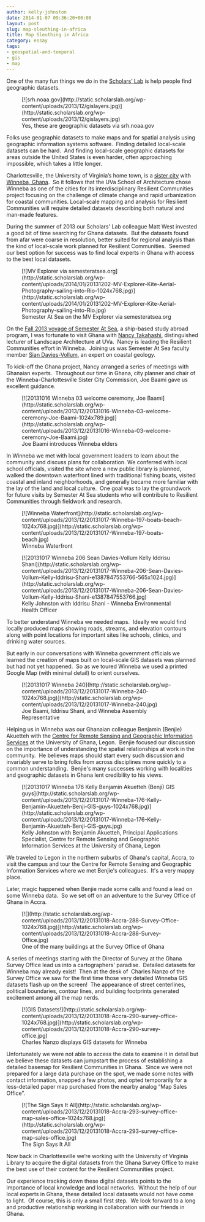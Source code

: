 ```yaml
---
author: kelly-johnston
date: 2014-01-07 09:36:20+00:00
layout: post
slug: map-sleuthing-in-africa
title: Map Sleuthing in Africa
category: essay
tags:
- geospatial-and-temporal
- gis
- map
---
```


One of the many fun things we do in the [Scholars’ Lab](http://guides.lib.virginia.edu/gis) is help people find geographic datasets.

<figure>
  [![srh.noaa.gov](http://static.scholarslab.org/wp-content/uploads/2013/12/gislayers.jpg)](http://static.scholarslab.org/wp-content/uploads/2013/12/gislayers.jpg)
  <figcaption>
 Yes, these are geographic datasets via srh.noaa.gov
</figcaption>

</figure>

Folks use geographic datasets to make maps and for spatial analysis using geographic information systems software.  Finding detailed local-scale datasets can be hard.  And finding local-scale geographic datasets for areas outside the United States is even harder, often approaching impossible, which takes a little longer.

Charlottesville, the University of Virginia’s home town, is a [sister city](http://www.charlottesville.org/index.aspx?page=2985) with [Winneba, Ghana](http://goo.gl/maps/mNTPQ).  So it follows that the UVa School of Architecture chose Winneba as one of the cities for its interdisciplinary Resilient Communities project focusing on the challenge of climate change and rapid urbanization for coastal communities. Local-scale mapping and analysis for Resilient Communities will require detailed datasets describing both natural and man-made features.

During the summer of 2013 our Scholars' Lab colleague Matt West invested a good bit of time searching for Ghana datasets.  But the datasets found from afar were coarse in resolution, better suited for regional analysis than the kind of local-scale work planned for Resilient Communities.  Seemed our best option for success was to find local experts in Ghana with access to the best local datasets.

<figure>
  [![MV Explorer via semesteratsea.org](http://static.scholarslab.org/wp-content/uploads/2014/01/20131202-MV-Explorer-Kite-Aerial-Photography-sailing-into-Rio-1024x768.jpg)](http://static.scholarslab.org/wp-content/uploads/2014/01/20131202-MV-Explorer-Kite-Aerial-Photography-sailing-into-Rio.jpg)
  <figcaption>
 Semester At Sea on the MV Explorer via semesteratsea.org
</figcaption>

</figure>

On the [Fall 2013 voyage of Semester At Sea](http://www.semesteratsea.org/voyages/fall-2013/), a ship-based study abroad program, I was fortunate to visit Ghana with [Nancy Takahashi](http://www.arch.virginia.edu/people/directory/nancy-takahashi), distinguished lecturer of Landscape Architecture at UVa.  Nancy is leading the Resilient Communities effort in Winneba.  Joining us was Semester At Sea faculty member [Sian Davies-Vollum](http://www.semesteratsea.org/faculty-and-staff/sian-davies-vollum/), an expert on coastal geology.

To kick-off the Ghana project, Nancy arranged a series of meetings with Ghanaian experts.  Throughout our time in Ghana, city planner and chair of the Winneba-Charlottesville Sister City Commission, Joe Baami gave us excellent guidance.

<figure>
  [![20131016 Winneba 03 welcome ceremony, Joe Baami](http://static.scholarslab.org/wp-content/uploads/2013/12/20131016-Winneba-03-welcome-ceremony-Joe-Baami-1024x789.jpg)](http://static.scholarslab.org/wp-content/uploads/2013/12/20131016-Winneba-03-welcome-ceremony-Joe-Baami.jpg)
  <figcaption>
 Joe Baami introduces Winneba elders
</figcaption>

</figure>

In Winneba we met with local government leaders to learn about the community and discuss plans for collaboration. We conferred with local school officials, visited the site where a new public library is planned, walked the downtown waterfront lined with traditional fishing boats, visited coastal and inland neighborhoods, and generally became more familiar with the lay of the land and local culture.  One goal was to lay the groundwork for future visits by Semester At Sea students who will contribute to Resilient Communities through fieldwork and research.

<figure>
  [![Winneba Waterfront](http://static.scholarslab.org/wp-content/uploads/2013/12/20131017-Winneba-197-boats-beach-1024x768.jpg)](http://static.scholarslab.org/wp-content/uploads/2013/12/20131017-Winneba-197-boats-beach.jpg)
  <figcaption>
 Winneba Waterfront
</figcaption>

</figure>

<figure>
  [![20131017 Winneba 206 Sean Davies-Vollum Kelly Iddrisu Shani](http://static.scholarslab.org/wp-content/uploads/2013/12/20131017-Winneba-206-Sean-Davies-Vollum-Kelly-Iddrisu-Shani-e1387847553766-565x1024.jpg)](http://static.scholarslab.org/wp-content/uploads/2013/12/20131017-Winneba-206-Sean-Davies-Vollum-Kelly-Iddrisu-Shani-e1387847553766.jpg)
  <figcaption>
 Kelly Johnston with Iddrisu Shani - Winneba Environmental Health Officer
</figcaption>

</figure>

To better understand Winneba we needed maps.  Ideally we would find locally produced maps showing roads, streams, and elevation contours along with point locations for important sites like schools, clinics, and drinking water sources.

But early in our conversations with Winneba government officials we learned the creation of maps built on local-scale GIS datasets was planned but had not yet happened.  So as we toured Winneba we used a printed Google Map (with minimal detail) to orient ourselves.

<figure>
  [![20131017 Winneba 240](http://static.scholarslab.org/wp-content/uploads/2013/12/20131017-Winneba-240-1024x768.jpg)](http://static.scholarslab.org/wp-content/uploads/2013/12/20131017-Winneba-240.jpg)
  <figcaption>
 Joe Baami, Iddrisu Shani, and Winneba Assembly Representative
</figcaption>

</figure>

Helping us in Winneba was our Ghanaian colleague Benjamin (Benjie) Akuetteh with the [Centre for Remote Sensing and Geographic Information Services](http://cersgis.org/home.html) at the University of Ghana, Legon.  Benjie focused our discussion on the importance of understanding the spatial relationships at work in the community.  He believes maps should start every such discussion and invariably serve to bring folks from across disciplines more quickly to a common understanding.  Benjie's many successes working with localities and geographic datasets in Ghana lent credibility to his views.

<figure>
  [![20131017 Winneba 176 Kelly Benjamin Akuetteh (Benji) GIS guys](http://static.scholarslab.org/wp-content/uploads/2013/12/20131017-Winneba-176-Kelly-Benjamin-Akuetteh-Benji-GIS-guys-1024x768.jpg)](http://static.scholarslab.org/wp-content/uploads/2013/12/20131017-Winneba-176-Kelly-Benjamin-Akuetteh-Benji-GIS-guys.jpg)
  <figcaption>
 Kelly Johnston with Benjamin Akuetteh, Principal Applications Specialist, Centre for Remote Sensing and Geographic Information Services at the University of Ghana, Legon
</figcaption>

</figure>

We traveled to Legon in the northern suburbs of Ghana's capital, Accra, to visit the campus and tour the Centre for Remote Sensing and Geographic Information Services where we met Benjie's colleagues.  It's a very mappy place.

Later, magic happened when Benjie made some calls and found a lead on some Winneba data.  So we set off on an adventure to the Survey Office of Ghana in Accra.

<figure>
  [![](http://static.scholarslab.org/wp-content/uploads/2013/12/20131018-Accra-288-Survey-Office-1024x768.jpg)](http://static.scholarslab.org/wp-content/uploads/2013/12/20131018-Accra-288-Survey-Office.jpg)
  <figcaption>
 One of the many buildings at the Survey Office of Ghana
</figcaption>

</figure>

A series of meetings starting with the Director of Survey at the Ghana Survey Office lead us into a cartographers' paradise.  Detailed datasets for Winneba may already exist!  Then at the desk of  Charles Nanzo of the Survey Office we saw for the first time those very detailed Winneba GIS datasets flash up on the screen!  The appearance of street centerlines, political boundaries, contour lines, and building footprints generated excitement among all the map nerds.

<figure>
  [![GIS Datasets!](http://static.scholarslab.org/wp-content/uploads/2013/12/20131018-Accra-290-survey-office-1024x768.jpg)](http://static.scholarslab.org/wp-content/uploads/2013/12/20131018-Accra-290-survey-office.jpg)
  <figcaption>
 Charles Nanzo displays GIS datasets for Winneba
</figcaption>

</figure>

Unfortunately we were not able to access the data to examine it in detail but we believe these datasets can jumpstart the process of establishing a detailed basemap for Resilient Communities in Ghana.  Since we were not prepared for a large data purchase on the spot, we made some notes with contact information, snapped a few photos, and opted temporarily for a less-detailed paper map purchased from the nearby analog “Map Sales Office”.

<figure>
  [![The Sign Says It All](http://static.scholarslab.org/wp-content/uploads/2013/12/20131018-Accra-293-survey-office-map-sales-office-1024x768.jpg)](http://static.scholarslab.org/wp-content/uploads/2013/12/20131018-Accra-293-survey-office-map-sales-office.jpg)
  <figcaption>
 The Sign Says It All
</figcaption>

</figure>

Now back in Charlottesville we’re working with the University of Virginia Library to acquire the digital datasets from the Ghana Survey Office to make the best use of their content for the Resilient Communities project.

Our experience tracking down these digital datasets points to the importance of local knowledge and local networks.  Without the help of our local experts in Ghana, these detailed local datasets would not have come to light.  Of course, this is only a small first step.  We look forward to a long and productive relationship working in collaboration with our friends in Ghana.
